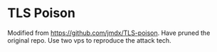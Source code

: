 # TLS Poison
Modified from https://github.com/jmdx/TLS-poison. Have pruned the original repo. Use two vps to reproduce the attack tech.
